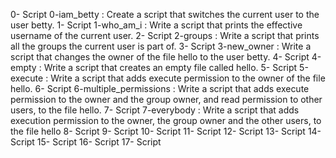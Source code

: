 0- Script 0-iam_betty : Create a script that switches the current user to the user betty.
1- Script 1-who_am_i : Write a script that prints the effective username of the current user.
2- Script 2-groups : Write a script that prints all the groups the current user is part of.
3- Script 3-new_owner : Write a script that changes the owner of the file hello to the user betty.
4- Script 4-empty : Write a script that creates an empty file called hello.
5- Script 5-execute : Write a script that adds execute permission to the owner of the file hello.
6- Script 6-multiple_permissions : Write a script that adds execute permission to the owner and the group owner, and read permission to other users, to the file hello.
7- Script 7-everybody : Write a script that adds execution permission to the owner, the group owner and the other users, to the file hello
8- Script 
9- Script
10- Script 
11- Script 
12- Script
13- Script 
14- Script 
15- Script 
16- Script
17- Script 
